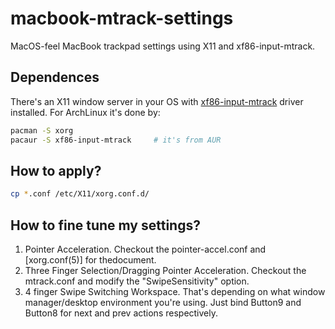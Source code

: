 # macbook-mtrack-settings
MacOS-feel MacBook trackpad settings using X11 and xf86-input-mtrack.

## Dependences

There's an X11 window server in your OS with [xf86-input-mtrack][xf86-input-mtrack] driver installed. For ArchLinux it's done by:

```bash
pacman -S xorg
pacaur -S xf86-input-mtrack     # it's from AUR
```

## How to apply?

```bash
cp *.conf /etc/X11/xorg.conf.d/
```

## How to fine tune my settings?

1. Pointer Acceleration. Checkout the pointer-accel.conf and [xorg.conf(5)] for thedocument.
2. Three Finger Selection/Dragging Pointer Acceleration. Checkout the mtrack.conf and modify the "SwipeSensitivity" option.
3. 4 finger Swipe Switching Workspace. That's depending on what window manager/desktop environment you're using. Just bind Button9 and Button8 for next and prev actions respectively.

[xorg.conf]: https://jlk.fjfi.cvut.cz/arch/manpages/man/xorg.conf.5
[xf86-input-mtrack]: https://github.com/BlueDragonX/xf86-input-mtrack
